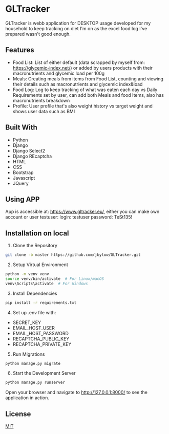 # GLTracker
GLTracker is webb application for DESKTOP usage developed for my household to keep tracking on diet I'm on as the excel food log I've prepared wasn't good enough. 

## Features

* Food List: List of either default (data scrapped by myself from: https://glycemic-index.net/) or added by users products with their macronutrients and glycemic load per 100g
* Meals: Creating meals from items from Food List, counting and viewing their details such as macronutrients and glycemic index&load
* Food Log: Log to keep tracking of what was eaten each day vs Daily Requirements set by user, can add both Meals and food Items, also has macronutrients breakdown
* Profile: User profile that's also weight history vs target weight and shows user data such as BMI

## Built With
* Python
* Django
* Django Select2
* Django REcaptcha
* HTML
* CSS
* Bootstrap
* Javascript
* JQuery

## Using APP
App is accessible at: https://www.gltracker.eu/, either you can make own account or user testuser:
login: testuser
password: TeSt135!

## Installation on local
1. Clone the Repository
```bash
git clone -b master https://github.com/jbytow/GLTracker.git
```

2. Setup Virtual Environment
```bash
python -m venv venv
source venv/bin/activate  # For Linux/macOS
venv\Scripts\activate  # For Windows
```

3. Install Dependencies
```bash
pip install -r requirements.txt
```

4. Set up .env file with:
* SECRET_KEY
* EMAIL_HOST_USER
* EMAIL_HOST_PASSWORD
* RECAPTCHA_PUBLIC_KEY
* RECAPTCHA_PRIVATE_KEY

5. Run Migrations
```bash
python manage.py migrate
```

6. Start the Development Server
```bash
python manage.py runserver
```

Open your browser and navigate to http://127.0.0.1:8000/ to see the application in action.
    
## License

[MIT](https://choosealicense.com/licenses/mit/)
